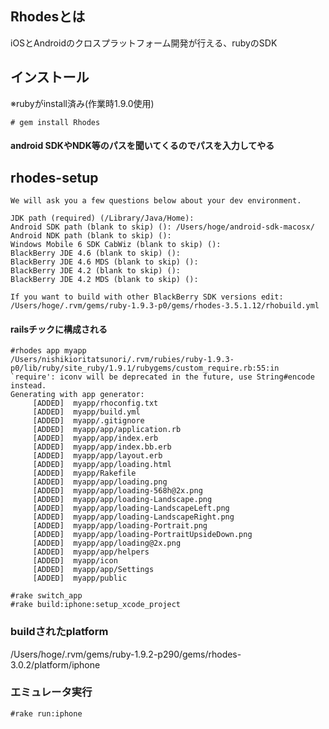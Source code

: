 ## Rhodesとは

iOSとAndroidのクロスプラットフォーム開発が行える、rubyのSDK

## インストール

※rubyがinstall済み(作業時1.9.0使用)

```console
# gem install Rhodes
```

#### android SDKやNDK等のパスを聞いてくるのでパスを入力してやる

## rhodes-setup

```console
We will ask you a few questions below about your dev environment.

JDK path (required) (/Library/Java/Home):
Android SDK path (blank to skip) (): /Users/hoge/android-sdk-macosx/
Android NDK path (blank to skip) ():
Windows Mobile 6 SDK CabWiz (blank to skip) ():
BlackBerry JDE 4.6 (blank to skip) ():
BlackBerry JDE 4.6 MDS (blank to skip) ():
BlackBerry JDE 4.2 (blank to skip) ():
BlackBerry JDE 4.2 MDS (blank to skip) ():

If you want to build with other BlackBerry SDK versions edit: /Users/hoge/.rvm/gems/ruby-1.9.3-p0/gems/rhodes-3.5.1.12/rhobuild.yml
```

#### railsチックに構成される

```console
#rhodes app myapp
/Users/nishikioritatsunori/.rvm/rubies/ruby-1.9.3-p0/lib/ruby/site_ruby/1.9.1/rubygems/custom_require.rb:55:in `require': iconv will be deprecated in the future, use String#encode instead.
Generating with app generator:
     [ADDED]  myapp/rhoconfig.txt
     [ADDED]  myapp/build.yml
     [ADDED]  myapp/.gitignore
     [ADDED]  myapp/app/application.rb
     [ADDED]  myapp/app/index.erb
     [ADDED]  myapp/app/index.bb.erb
     [ADDED]  myapp/app/layout.erb
     [ADDED]  myapp/app/loading.html
     [ADDED]  myapp/Rakefile
     [ADDED]  myapp/app/loading.png
     [ADDED]  myapp/app/loading-568h@2x.png
     [ADDED]  myapp/app/loading-Landscape.png
     [ADDED]  myapp/app/loading-LandscapeLeft.png
     [ADDED]  myapp/app/loading-LandscapeRight.png
     [ADDED]  myapp/app/loading-Portrait.png
     [ADDED]  myapp/app/loading-PortraitUpsideDown.png
     [ADDED]  myapp/app/loading@2x.png
     [ADDED]  myapp/app/helpers
     [ADDED]  myapp/icon
     [ADDED]  myapp/app/Settings
     [ADDED]  myapp/public
```

```console
#rake switch_app
#rake build:iphone:setup_xcode_project
```

### buildされたplatform

/Users/hoge/.rvm/gems/ruby-1.9.2-p290/gems/rhodes-3.0.2/platform/iphone

### エミュレータ実行

```console
#rake run:iphone
```
